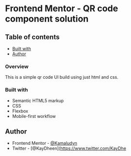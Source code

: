# Frontend Mentor - QR code component solution

## Table of contents
  - [Built with](#built-with)
- [Author](#author)

### Overview
This is a simple qr code UI build using just html and css.

### Built with

- Semantic HTML5 markup
- CSS 
- Flexbox
- Mobile-first workflow

## Author

- Frontend Mentor - [@Kamaludyn](https://www.frontendmentor.io/profile/Kamaludyn)
- Twitter - [@KayDheen](https://www.twitter.com/KayDhe